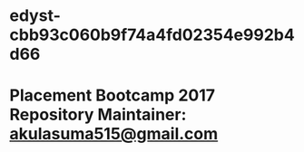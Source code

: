 # edyst-cbb93c060b9f74a4fd02354e992b4d66
# Placement Bootcamp 2017 Repository Maintainer: akulasuma515@gmail.com

